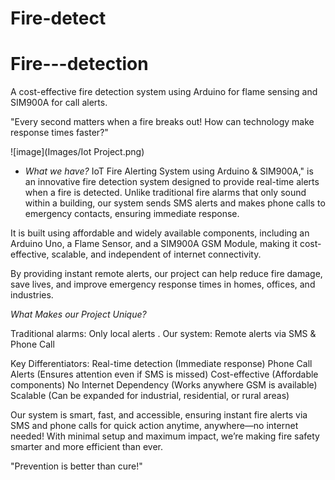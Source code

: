 # Fire-detect
# Fire---detection
A cost-effective fire detection system using Arduino for flame sensing and SIM900A for call alerts.

 "Every second matters when a fire breaks out! 
How can technology make response times faster?" 

![image](Images/Iot Project.png)

- *What we have?*
IoT Fire Alerting System using Arduino & SIM900A," is an innovative fire detection system designed to provide real-time alerts when a fire is detected. Unlike traditional fire alarms that only sound within a building, our system sends SMS alerts and makes phone calls to emergency contacts, ensuring immediate response.

It is built using affordable and widely available components, including an Arduino Uno, a Flame Sensor, and a SIM900A GSM Module, making it cost-effective, scalable, and independent of internet connectivity.

By providing instant remote alerts, our project can help reduce fire damage, save lives, and improve emergency response times in homes, offices, and industries.

*What Makes our Project Unique?*

Traditional alarms: Only local alerts .
Our system: Remote alerts via SMS & Phone Call 

Key Differentiators:
 Real-time detection (Immediate response)
 Phone Call Alerts (Ensures attention even if SMS is missed)
 Cost-effective (Affordable components)
 No Internet Dependency (Works anywhere GSM is available)
Scalable (Can be expanded for industrial, residential, or rural areas)

Our system is smart, fast, and accessible, ensuring instant fire alerts via SMS and phone calls for quick action anytime, anywhere—no internet needed!
 With minimal setup and maximum impact, we’re making fire safety smarter and more efficient than ever. 

"Prevention is better than cure!"
